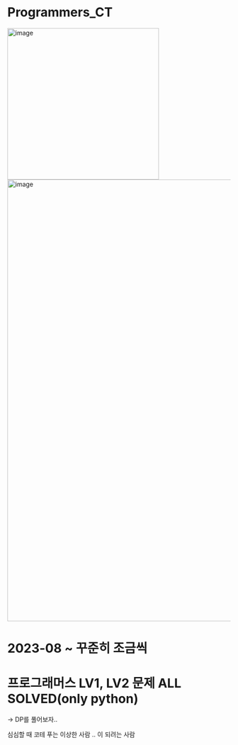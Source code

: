 # Programmers_CT
<img width="342" alt="image" src="https://github.com/Minseojeonn/Programmers_CT/assets/83704225/a8535118-0849-48f8-976e-c2af9e64b10e">
<img width="998" alt="image" src="https://github.com/Minseojeonn/Programmers_CT/assets/83704225/17c7e6a7-f248-4758-9eaf-595c5cf86c4f">


# 2023-08 ~ 꾸준히 조금씩
# 프로그래머스 LV1, LV2 문제 ALL SOLVED(only python)

-> DP를 풀어보자..

심심할 때 코테 푸는 이상한 사람 ..
이 되려는 사람

